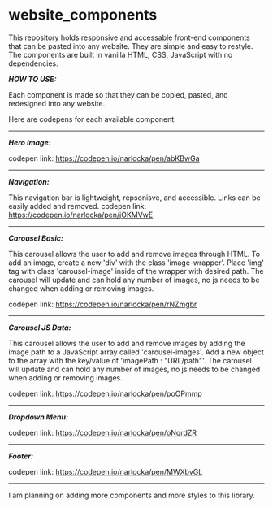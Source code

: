 # website_components
This repository holds responsive and accessable front-end components that can be pasted into any website. They are simple and easy to restyle.
The components are built in vanilla HTML, CSS, JavaScript with no dependencies.

***HOW TO USE:***

Each component is made so that they can be copied, pasted, and redesigned into any website.

Here are codepens for each available component:

-----------------------------------------------------------------------------------------------------------------------------------------------------------------------
***Hero Image:***

 codepen link: https://codepen.io/narlocka/pen/abKBwGa


-----------------------------------------------------------------------------------------------------------------------------------------------------------------------
***Navigation:***

This navigation bar is lightweight, repsonisve, and accessible. Links can be easily added and removed.
codepen link: https://codepen.io/narlocka/pen/jOKMVwE



-----------------------------------------------------------------------------------------------------------------------------------------------------------------------
***Carousel Basic:***

This carousel allows the user to add and remove images through HTML. To add an image, create a new 'div' with the class 'image-wrapper'. Place 'img' tag with class 'carousel-image' inside of the wrapper with desired path. The carousel will update and can hold any number of images, no js needs to be changed when adding or removing images.

codepen link: https://codepen.io/narlocka/pen/rNZmgbr



-----------------------------------------------------------------------------------------------------------------------------------------------------------------------
***Carousel JS Data:***

This carousel allows the user to add and remove images by adding the image path to a JavaScript array called 'carousel-images'. Add a new object to the array with the key/value of 'imagePath : "URL/path"'. The carousel will update and can hold any number of images, no js needs to be changed when adding or removing images.

codepen link: https://codepen.io/narlocka/pen/poOPmmp



-----------------------------------------------------------------------------------------------------------------------------------------------------------------------
***Dropdown Menu:***

 codepen link: https://codepen.io/narlocka/pen/oNqrdZR



-----------------------------------------------------------------------------------------------------------------------------------------------------------------------
***Footer:***

 codepen link: https://codepen.io/narlocka/pen/MWXbvGL




-----------------------------------------------------------------------------------------------------------------------------------------------------------------------
I am planning on adding more components and more styles to this library.
